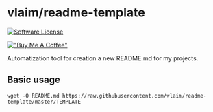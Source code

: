 # vlaim/readme-template

[![Software License][ico-license]](LICENSE.md)

[!["Buy Me A Coffee"](https://www.buymeacoffee.com/assets/img/custom_images/orange_img.png)](https://www.buymeacoffee.com/vlaim)

Automatization tool for creation a new README.md for my projects.

## Basic usage 

```
wget -O README.md https://raw.githubusercontent.com/vlaim/readme-template/master/TEMPLATE
```

[ico-license]: https://img.shields.io/badge/license-unlicensed-brightgreen.svg?style=flat-square